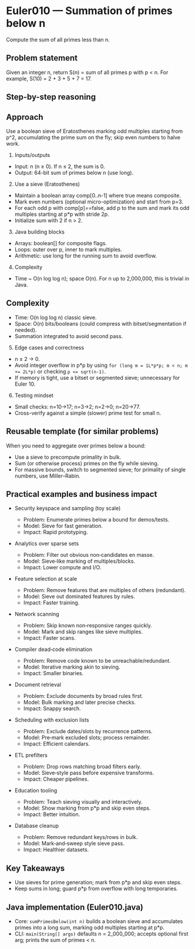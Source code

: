 # Euler010 — Summation of primes below n

Compute the sum of all primes less than n.

## Problem statement

Given an integer n, return S(n) = sum of all primes p with p < n. For example, S(10) = 2 + 3 + 5 + 7 = 17.

## Step-by-step reasoning

## Approach

Use a boolean sieve of Eratosthenes marking odd multiples starting from p^2, accumulating the prime sum on the fly; skip even numbers to halve work.

1) Inputs/outputs
- Input: n (n ≥ 0). If n ≤ 2, the sum is 0.
- Output: 64-bit sum of primes below n (use long).

2) Use a sieve (Eratosthenes)
- Maintain a boolean array comp[0..n-1] where true means composite.
- Mark even numbers (optional micro-optimization) and start from p=3.
- For each odd p with comp[p]==false, add p to the sum and mark its odd multiples starting at p*p with stride 2p.
- Initialize sum with 2 if n > 2.

3) Java building blocks
- Arrays: boolean[] for composite flags.
- Loops: outer over p, inner to mark multiples.
- Arithmetic: use long for the running sum to avoid overflow.

4) Complexity
- Time ~ O(n log log n); space O(n). For n up to 2,000,000, this is trivial in Java.

## Complexity

- Time: O(n log log n) classic sieve.
- Space: O(n) bits/booleans (could compress with bitset/segmentation if needed).
- Summation integrated to avoid second pass.

5) Edge cases and correctness
- n ≤ 2 → 0.
- Avoid integer overflow in p*p by using `for (long m = 1L*p*p; m < n; m += 2L*p)` or checking `p <= sqrt(n-1)`.
- If memory is tight, use a bitset or segmented sieve; unnecessary for Euler 10.

6) Testing mindset
- Small checks: n=10→17; n=3→2; n=2→0; n=20→77.
- Cross-verify against a simple (slower) prime test for small n.

## Reusable template (for similar problems)

When you need to aggregate over primes below a bound:
- Use a sieve to precompute primality in bulk.
- Sum (or otherwise process) primes on the fly while sieving.
- For massive bounds, switch to segmented sieve; for primality of single numbers, use Miller–Rabin.

## Practical examples and business impact

- Security keyspace and sampling (toy scale)
  - Problem: Enumerate primes below a bound for demos/tests.
  - Model: Sieve for fast generation.
  - Impact: Rapid prototyping.

- Analytics over sparse sets
  - Problem: Filter out obvious non‑candidates en masse.
  - Model: Sieve‑like marking of multiples/blocks.
  - Impact: Lower compute and I/O.

- Feature selection at scale
  - Problem: Remove features that are multiples of others (redundant).
  - Model: Sieve out dominated features by rules.
  - Impact: Faster training.

- Network scanning
  - Problem: Skip known non‑responsive ranges quickly.
  - Model: Mark and skip ranges like sieve multiples.
  - Impact: Faster scans.

- Compiler dead‑code elimination
  - Problem: Remove code known to be unreachable/redundant.
  - Model: Iterative marking akin to sieving.
  - Impact: Smaller binaries.

- Document retrieval
  - Problem: Exclude documents by broad rules first.
  - Model: Bulk marking and later precise checks.
  - Impact: Snappy search.

- Scheduling with exclusion lists
  - Problem: Exclude dates/slots by recurrence patterns.
  - Model: Pre‑mark excluded slots; process remainder.
  - Impact: Efficient calendars.

- ETL prefilters
  - Problem: Drop rows matching broad filters early.
  - Model: Sieve‑style pass before expensive transforms.
  - Impact: Cheaper pipelines.

- Education tooling
  - Problem: Teach sieving visually and interactively.
  - Model: Show marking from p*p and skip even steps.
  - Impact: Better intuition.

- Database cleanup
  - Problem: Remove redundant keys/rows in bulk.
  - Model: Mark‑and‑sweep style sieve pass.
  - Impact: Healthier datasets.

## Key Takeaways

- Use sieves for prime generation; mark from p*p and skip even steps.
- Keep sums in long; guard p*p from overflow with long temporaries.

## Java implementation (Euler010.java)

- Core: `sumPrimesBelow(int n)` builds a boolean sieve and accumulates primes into a long sum, marking odd multiples starting at p*p.
- CLI: `main(String[] args)` defaults n = 2_000_000; accepts optional first arg; prints the sum of primes < n.

